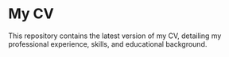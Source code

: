 # My CV
This repository contains the latest version of my CV, detailing my professional experience, skills, and educational background.
